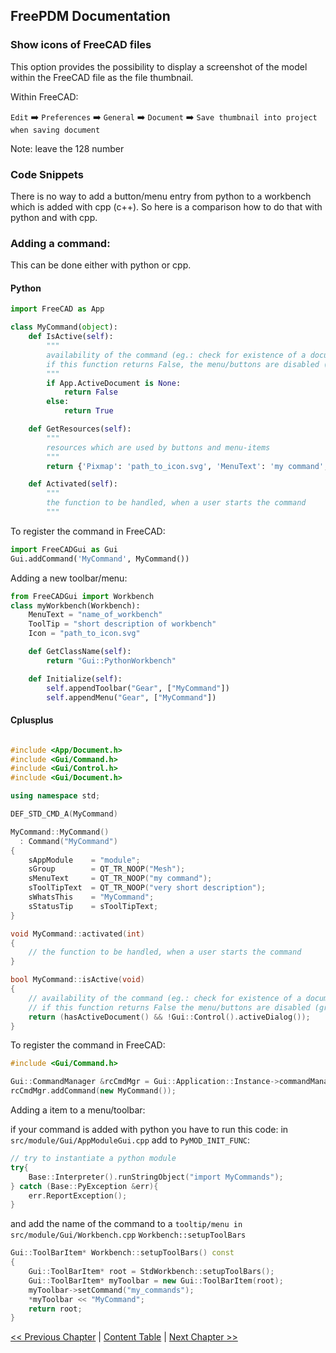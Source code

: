 ## FreePDM Documentation

### Show icons of FreeCAD files

This option provides the possibility to display a screenshot of the model within the FreeCAD file as the file thumbnail.  

Within FreeCAD:  

`Edit` ➡️ `Preferences` ➡️ `General` ➡️ `Document` ➡️ `Save thumbnail into project when saving document`  

Note: leave the 128 number

### Code Snippets
There is no way to add a button/menu entry from python to a workbench which is added with cpp (c++). So here is a comparison how to do that with python and with cpp.

### Adding a command:
This can be done either with python or cpp.

#### Python

```python
import FreeCAD as App

class MyCommand(object):
    def IsActive(self):
        """
        availability of the command (eg.: check for existence of a document...)
        if this function returns False, the menu/buttons are disabled (greyed out)
        """
        if App.ActiveDocument is None:
            return False
        else:
            return True

    def GetResources(self):
        """
        resources which are used by buttons and menu-items
        """
        return {'Pixmap': 'path_to_icon.svg', 'MenuText': 'my command', 'ToolTip': 'very short description'}

    def Activated(self):
        """
        the function to be handled, when a user starts the command
        """
```
To register the command in FreeCAD:

```python
import FreeCADGui as Gui
Gui.addCommand('MyCommand', MyCommand())
```

Adding a new toolbar/menu:
```python
from FreeCADGui import Workbench
class myWorkbench(Workbench):
    MenuText = "name_of_workbench"
    ToolTip = "short description of workbench"
    Icon = "path_to_icon.svg"

    def GetClassName(self):
        return "Gui::PythonWorkbench"

    def Initialize(self):
        self.appendToolbar("Gear", ["MyCommand"])
        self.appendMenu("Gear", ["MyCommand"])
```

#### Cplusplus

```cpp

#include <App/Document.h>
#include <Gui/Command.h>
#include <Gui/Control.h>
#include <Gui/Document.h>

using namespace std;

DEF_STD_CMD_A(MyCommand)

MyCommand::MyCommand()
  : Command("MyCommand")
{
    sAppModule    = "module";
    sGroup        = QT_TR_NOOP("Mesh");
    sMenuText     = QT_TR_NOOP("my command");
    sToolTipText  = QT_TR_NOOP("very short description");
    sWhatsThis    = "MyCommand";
    sStatusTip    = sToolTipText;
}

void MyCommand::activated(int)
{
    // the function to be handled, when a user starts the command
}

bool MyCommand::isActive(void)
{
    // availability of the command (eg.: check for existence of a document...)
    // if this function returns False the menu/buttons are disabled (greyed out)
    return (hasActiveDocument() && !Gui::Control().activeDialog());
}
```
To register the command in FreeCAD:

```cpp
#include <Gui/Command.h>

Gui::CommandManager &rcCmdMgr = Gui::Application::Instance->commandManager();
rcCmdMgr.addCommand(new MyCommand());
```
Adding a item to a menu/toolbar:

if your command is added with python you have to run this code:
in `src/module/Gui/AppModuleGui.cpp` add to `PyMOD_INIT_FUNC`:

```cpp
// try to instantiate a python module
try{
    Base::Interpreter().runStringObject("import MyCommands");
} catch (Base::PyException &err){
    err.ReportException();
}
```

and add the name of the command to a `tooltip/menu in src/module/Gui/Workbench.cpp` `Workbench::setupToolBars`


```cpp
Gui::ToolBarItem* Workbench::setupToolBars() const
{
    Gui::ToolBarItem* root = StdWorkbench::setupToolBars();
    Gui::ToolBarItem* myToolbar = new Gui::ToolBarItem(root);
    myToolbar->setCommand("my_commands");
    *myToolbar << "MyCommand";
    return root;
}
```

[<< Previous Chapter](SetupVirtualServer.md) | [Content Table](README.md) | [Next Chapter >>]()
